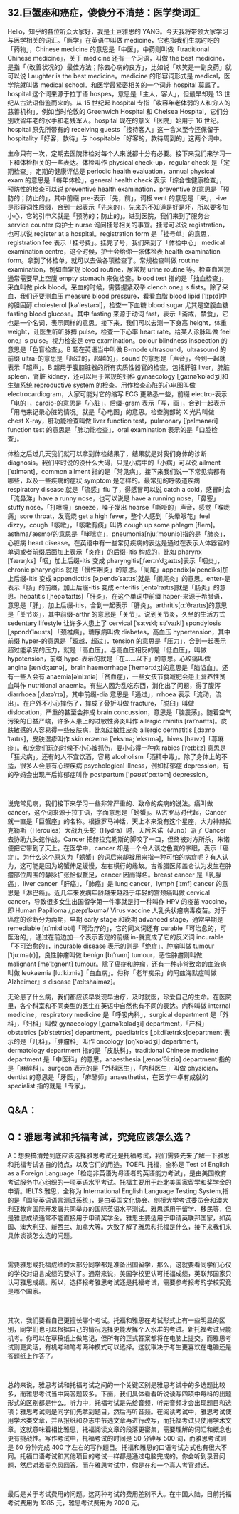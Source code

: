 ## 32.巨蟹座和癌症，傻傻分不清楚：医学类词汇
Hello，知乎的各位听众大家好，我是土豆雅思的 YANG。今天我将带领大家学习与医学相关的词汇。「医学」在英语中叫做 medicine，它也指我们生病时吃的「药物」，Chinese medicine 的意思是「中医」，中药则叫做「traditional Chinese medicine」，关于 medicine 还有一个习语，叫做 the best medicine，是指「（改善状况的）最佳方法；除去心病的良方」，比如说「欢笑是一副良药」就可以说 Laughter is the best medicine。medicine 的形容词形式是 medical，医学院就叫做 medical school。和医学最紧密相关的一个词非 hospital 莫属了。hospital 这个词来源于拉丁语 hospes，意思是「主人，客人」，但最早却是 13 世纪从古法语借鉴而来的。从 15 世纪起 hospital 专指「收容年老体弱的人和穷人的慈善机构」，例如当时伦敦的 Greenwich Hospital 和 Chelsea Hospital，它们分别收留年老的水手和老残军人。hospital 现在的意义「医院」始用于 16 世纪。hospital 原先所带有的 receiving guests「接待客人」这一含义至今还保留于 hospitality「好客，款待」与 hospitable「好客的，款待周到的」这两个词中。


生命只有一次，定期去医院体检对每个人来说都十分有必要。接下来我们来学习一下和体检相关的一些表达。体检叫作 physical check-up，regular check 是「定期检查」，定期的健康评估是 periodic health evaluation，annual physical exam 的意思是「每年体检」，general health check 表示「综合性健康检查」，预防性的检查可以说 preventive health examination，preventive 的意思是「预防的；防止的」，其中前缀 pre-表示「先，前」，词根 vent 的意思是「来」，-ive 是形容词性后缀，合到一起表示「先来的」，先来的不知道是好是坏，所以要多加小心，它的引申义就是「预防的；防止的」。进到医院，我们来到了服务台 service counter 向护士 nurse 询问挂号相关的事宜。挂号可以说 registration，也可以说 register at a hospital。registration form 是「挂号单」的意思，registration fee 表示「挂号费」。挂完了号，我们来到了「体检中心」 medical examination centre，这个时候，护士会给你一张体检表 health examination form。拿到了体检单，就可以去做各项检查了。常规检查叫做 routine examination，例如血常规 blood routine，尿常规 urine routine 等。检查血常规通常需要早上空腹 empty stomach 来做检查。blood test 指的是「抽血检查」，采血叫做 pick blood。采血的时候，需要握紧双拳 clench one』s fists。除了采血，我们还要测血压 measure blood pressure，看看血脂 blood lipid [ˈlɪpɪd]中的胆固醇 cholesterol [kə'lestərɔl]，检查一下血糖 blood sugar 尤其是空腹血糖 fasting blood glucose。其中 fasting 来源于动词 fast，表示「斋戒，禁食」，它也是一个名词，表示同样的意思。接下来，我们可以去测一下身高 height，体重 weight，让医生听听脉搏 pulse，检查一下心率 heart rate。给某人诊脉叫做 feel one』s pulse。视力检查是 eye examination。colour blindness inspection 的意思是「色盲检查」。B 超在英语当中叫做 B-mode ultrasound，ultrasound 的前缀 ultra-的意思是「超过的，超越的」，sound 的意思是「声音」，合到一起就表示「超声」。B 超用于腹腔脏器的所有实质性器官的检查，包括肝脏 liver，脾脏 spleen，肾脏 kidney，还可以用于常规的妇科 gynaecology [ˌɡaɪnəˈkɒlədʒi]和生殖系统 reproductive system 的检查。用作检查心脏的心电图叫做 electrocardiogram，大家可能对它的缩写 ECG 更熟悉一些，前缀 electro-表示「电的」，cardio-的意思是「心脏」，后缀-gram 表示「写，画」，合到一起表示「用电来记录心脏的情况」就是「心电图」的意思。检查胸部的 X 光片叫做 chest X-ray，肝功能检查叫做 liver function test，pulmonary [ˈpʌlmənəri] function test 的意思是「肺功能检查」，oral examination 表示的是「口腔检查」。


体检之后过几天我们就可以拿到体检结果了，结果就是对我们身体的诊断 diagnosis。我们平时说的没什么大碍，只是小病中的「小病」可以说 ailment [ˈeɪlmənt]，common ailment 指的是「常见病」。接下来我们说一下常见病都有哪些，以及一些疾病的症状 symptom 是怎样的。最常见的呼吸道疾病 respiratory disease 就是「流感」flu 了，得感冒可以说 catch a cold，感冒时会「流鼻涕」have a runny nose，也可以说是 have a running nose，「鼻塞」stuffy nose，「打喷嚏」sneeze，嗓子发出 hoarse「嘶哑的」声音，感觉「喉咙痛」sore throat，发高烧 get a high fever，整个人感到「头晕眼花」feel dizzy，cough「咳嗽」，「咳嗽有痰」叫做 cough up some phlegm [flem]。asthma/ˈæsmə/的意思是「哮喘症」，pneumonia[njuːˈməʊniə]指的是「肺炎」，心脏病 heart disease。在英语中有一些常见疾病的表达是通过在表示人体器官的单词或者前缀后面加上表示「炎症」的后缀-itis 构成的，比如 pharynx [ˈfærɪŋks]「咽」加上后缀-itis 变成 pharyngitis[ˌfærɪnˈdʒaɪtɪs]表示「咽炎」，chronic pharyngitis 就是「慢性咽炎」的意思。「阑尾」appendix[ə'pendiks]加上后缀-itis 变成 appendictitis [əˌpendəˈsaɪtɪs]就是「阑尾炎」的意思。enter-是表示「肠」的前缀，加上后缀-itis 变成 enteritis [ˌentəˈraɪtɪs]就是「肠炎」的意思。hepatitis [ˌhepəˈtaɪtɪs]「肝炎」，在这个单词中前缀 haper-来源于希腊语，意思是「肝」，加上后缀-itis，合到一起表示「肝炎」。arthritis[ɑːˈθraɪtɪs]的意思是「关节炎」，其中前缀-arthr 的意思是「关节」。说到关节炎，久坐的生活方式 sedentary lifestyle 让许多人患上了 cervical [ˈsɜːvɪkl; səˈvaɪkl] spondylosis [ˌspɒndɪˈləʊsɪs] 「颈椎病」。糖尿病叫做 diabetes，高血压 hypertension，其中前缀 hyper-的意思是「超越，超过」，tension 的意思是「压力」，合到一起表示超过能承受的压力，就是「高血压」。与高血压相反的是「低血压」，叫做 hypotension，前缀 hypo-表示的就是「在……以下」的意思。心绞痛叫做 angina [ænˈdʒaɪnə]，brain haemorrhage [ˈhemərɪdʒ]的意思是「脑溢血」。还有一些人会有 anaemia[əˈniːmiə]「贫血症」，一些女孩节食减肥会患上营养性贫血叫作 nutritional anaemia。有些人因为乱吃东西，消化出了问题，得了腹泻 diarrhoea [ˌdaɪəˈrɪə]，其中前缀-dia 意思是「通过」，rrhoea 表示「流动，流出」。在户外不小心摔伤了，摔成了骨折叫做 fracture，「脱臼」叫做 dislocation，严重的甚至会摔成 brain concussion，意思是「脑震荡」。随着空气污染的日益严峻，许多人患上的过敏性鼻炎叫作 allergic rhinitis [raɪˈnaɪtɪs]。皮肤敏感的人容易得一些皮肤病，比如过敏性皮炎 allergic dermatitis [ˌdɜːməˈtaɪtɪs]，皮肤湿疹叫作 skin eczema [ˈeksmə; ˈeksɪmə]，hives [haɪvz]「荨麻疹」。和宠物们玩的时候不小心被抓伤，要小心得一种病 rabies [ˈreɪbiːz] 意思是「狂犬病」。还有的人不宜饮酒，容易 alcoholism「酒精中毒」。除了身体上的不适，很多人会患有心理疾病 psychological illness，例如抑郁症 depression，有的孕妈会出现产后抑郁症叫作 postpartum ['pəʊst'pɑːtəm] depression。


 


说完常见病，我们接下来学习一些非常严重的、致命的疾病的说法。癌叫做 cancer，这个词来源于拉丁语，字面意思是「螃蟹」。从古罗马时代起，Cancer 就一直是「巨蟹座」的名称。根据罗马神话，天上本来没有这个星座，大力神赫拉克勒斯（Hercules）大战九头蛇（Hydra）时，天后朱诺（Juno）派了 Cancer 去协助九头蛇作战。Cancer 把赫拉克勒斯的脚咬了一口，但终被对方所杀，朱诺便把它带到了天上。在医学中，cancer 却是一个令人谈之色变的字眼，表示「癌症」。为什么这个原义为「螃蟹」的词后来却被用来指一种可怕的病症呢？有人认为，这可能是因为螃蟹伸足缓慢，左右横行的缘故。古希腊医师盖仑认为发生在肿瘤部位周围的静脉扩张恰似蟹足，cancer 因而得名。breast cancer 是「乳腺癌」，liver cancer「肝癌」，「肺癌」是 lung cancer，lymph [lɪmf] cancer 的意思是「淋巴癌」。近几年来发病年龄越来越趋于年轻的宫颈癌叫做 cervical cancer，导致很多女生出国留学第一件事就是打一种叫作 HPV 的疫苗 vaccine，即 Human Papilloma /ˌpæpɪˈləʊmə/ Virus vaccine 人乳头状瘤病毒疫苗。对于癌症的诊断分为两期，早期 early stage 和晚期 advanced stage，通常早期是 remediable [rɪˈmiːdiəbl]「可治疗的」，它的同义词还有 curable「可治愈的，可医治的」，通过在前边加一个表示否定的前缀 in-就变成了它的反义词 incurable「不可治愈的」，incurable disease 表示的则是「绝症」。肿瘤叫做 tumour [ˈtjuːmə(r)]，良性肿瘤叫做 benign [bɪˈnaɪn] tumour，恶性肿瘤则叫做 malignant [məˈlɪɡnənt] tumour。除了癌症和肿瘤，还有一种非常致命的血液病叫做 leukaemia [luːˈkiːmiə]「白血病」。俗称「老年痴呆」的阿兹海默症叫做 Alzheimer』s disease ['æltshaiməz]。


无论患了什么病，我们都应该早发现早治疗，及时就医，珍爱自己的生命。在医院里，各个科室和不同类型的医生在英语中自然也有不同的表达。内科叫做 internal medicine，respiratory medicine 是「呼吸内科」，surgical department 是「外科」，「妇科」叫做 gynaecology [ˌɡaɪnəˈkɒlədʒi] department，「产科」 obstetrics [əbˈstetrɪks] department，paediatrics [ˌpiːdiˈætrɪks]department 表示的是「儿科」，「肿瘤科」叫作 oncology [ɒŋˈkɒlədʒi] department，dermatology department 指的是「皮肤科」，traditional Chinese medicine department 是「中医科」的意思，anaesthesia [ˌænəsˈθiːziə] department 指的是「麻醉科」。surgeon 表示的是「外科医生」，「内科医生」叫做 physician，dentist 的意思是「牙医」，「麻醉师」anaesthetist，在医学中卓有成就的 specialist 指的就是「专家」。


  



  




Q&A：
----


Q：雅思考试和托福考试，究竟应该怎么选？
--------------------


A：想要搞清楚到底应该选择雅思考试还是托福考试，我们需要先来了解一下雅思和托福考试各自的特点，以及它们的用途。TOEFL 托福，全称是 Test of English as a Foreign Language「检定非英语为母语者的英语能力考试」，是由美国教育考试服务中心组织的一项英语水平考试。托福主要用于赴北美国家留学和奖学金的申请。IELTS 雅思，全称为 International English Language Testing System,指的是「国际英语语言测试系统」，是由英国文化协会、剑桥大学考试委员会和澳大利亚教育国际开发署共同举办的国际英语水平测试。雅思适用于留学、移民等，但是雅思成绩通常不能直接用于申请奖学金。雅思主要适用于申请英联邦国家，如英国、澳大利亚、新西兰、加拿大等。大致了解了雅思和托福是什么，接下来我们来具体谈谈怎么选的问题。


 


需要雅思或托福成绩的大部分同学都是准备出国留学，那么，这就要看同学们心仪的学校对语言成绩的要求了。通常来说，美国学校更认可托福成绩，英联邦国家只认可雅思成绩。所以，选择报考雅思考试还是托福考试，需要参考报考的学校究竟是哪个国家。


 


其次，我们要看自己更擅长哪个考试。托福和雅思在考试形式上有一些明显的区别，同学们也可以根据自己的情况选择更能发挥个人水准的考试。新托福考试只能机考。你可以在草稿纸上做笔记，但所有的正式答案都将在电脑上提交。而雅思考试则更灵活，有机考和笔考两种模式可以选择。这就取决于考生更喜欢在电脑还是答题纸上作答了。


 


总的来说，雅思考试和托福考试之间的一个关键区别是雅思考试中的多选题比较多，而雅思考试当中简答题较多。下面，我们具体看看听说读写四项中每科的出题形式的区别都是什么。听力中，托福考试是先给音频，听完音频才会出现题目和选项；雅思考试则是同学们先拿到题目，然后再听音频。在阅读考试中，雅思考试使用学术类文章，并从报纸和杂志中节选文章再进行改写，而托福考试只使用学术文章。这就意味着相比雅思，托福阅读文章的段落更密集，需要理解的词汇和概念也更有挑战性。写作考试中，托福考试的时间是 50 分钟写 500 词，而雅思考试则是 60 分钟完成 400 字左右的写作题目。托福和雅思的口语考试方式也有很大不同。托福口语考试和其他项目的考试一样都是通过电脑完成的。你会听到录音问题，然后对着麦克风回答。而在雅思考试中，你是在和一个真人考官对话。


 


最后是关于考试费用的问题。这两种考试的费用差别不大。在中国大陆，目前托福考试费用为 1985 元，雅思考试费用为 2020 元。


  


